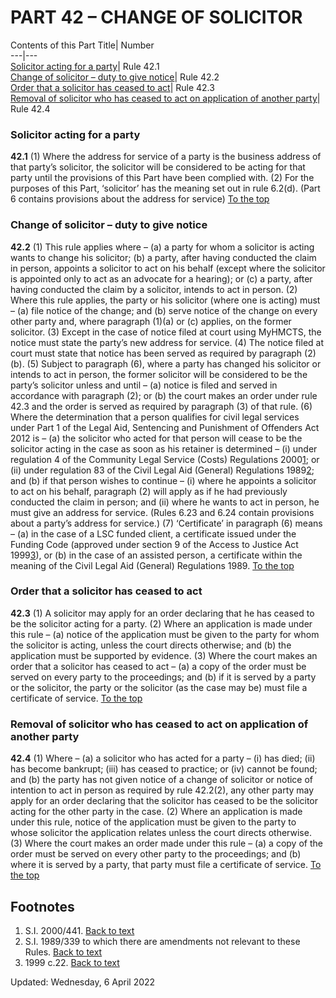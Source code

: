 # PART 42 – CHANGE OF SOLICITOR
Contents of this Part
Title| Number  
---|---  
[Solicitor acting for a party](https://www.justice.gov.uk/courts/procedure-rules/civil/rules/part42#42.1)| Rule 42.1  
[Change of solicitor – duty to give notice](https://www.justice.gov.uk/courts/procedure-rules/civil/rules/part42#42.2)| Rule 42.2  
[Order that a solicitor has ceased to act](https://www.justice.gov.uk/courts/procedure-rules/civil/rules/part42#42.3)| Rule 42.3  
[Removal of solicitor who has ceased to act on application of another party](https://www.justice.gov.uk/courts/procedure-rules/civil/rules/part42#42.4)| Rule 42.4  
### Solicitor acting for a party

**42.1**
(1) Where the address for service of a party is the business address of that party’s solicitor, the solicitor will be considered to be acting for that party until the provisions of this Part have been complied with.
(2) For the purposes of this Part, ‘solicitor’ has the meaning set out in rule 6.2(d).
(Part 6 contains provisions about the address for service)
[To the top](https://www.justice.gov.uk/courts/procedure-rules/civil/rules/part42#top)
### Change of solicitor – duty to give notice

**42.2**
(1) This rule applies where –
(a) a party for whom a solicitor is acting wants to change his solicitor;
(b) a party, after having conducted the claim in person, appoints a solicitor to act on his behalf (except where the solicitor is appointed only to act as an advocate for a hearing); or
(c) a party, after having conducted the claim by a solicitor, intends to act in person.
(2) Where this rule applies, the party or his solicitor (where one is acting) must –
(a) file notice of the change; and
(b) serve notice of the change on every other party and, where paragraph (1)(a) or (c) applies, on the former solicitor.
(3) Except in the case of notice filed at court using MyHMCTS, the notice must state the party’s new address for service.
(4) The notice filed at court must state that notice has been served as required by paragraph (2)(b).
(5) Subject to paragraph (6), where a party has changed his solicitor or intends to act in person, the former solicitor will be considered to be the party’s solicitor unless and until –
(a) notice is filed and served in accordance with paragraph (2); or
(b) the court makes an order under rule 42.3 and the order is served as required by paragraph (3) of that rule.
(6) Where the determination that a person qualifies for civil legal services under Part 1 of the Legal Aid, Sentencing and Punishment of Offenders Act 2012 is –
(a) the solicitor who acted for that person will cease to be the solicitor acting in the case as soon as his retainer is determined –
(i) under regulation 4 of the Community Legal Service (Costs) Regulations 2000[1](https://www.justice.gov.uk/courts/procedure-rules/civil/rules/part42#fn1); or
(ii) under regulation 83 of the Civil Legal Aid (General) Regulations 1989[2](https://www.justice.gov.uk/courts/procedure-rules/civil/rules/part42#fn2); and
(b) if that person wishes to continue –
(i) where he appoints a solicitor to act on his behalf, paragraph (2) will apply as if he had previously conducted the claim in person; and
(ii) where he wants to act in person, he must give an address for service.
(Rules 6.23 and 6.24 contain provisions about a party’s address for service.)
(7) ‘Certificate’ in paragraph (6) means –
(a) in the case of a LSC funded client, a certificate issued under the Funding Code (approved under section 9 of the Access to Justice Act 1999[3](https://www.justice.gov.uk/courts/procedure-rules/civil/rules/part42#fn3)), or
(b) in the case of an assisted person, a certificate within the meaning of the Civil Legal Aid (General) Regulations 1989.
[To the top](https://www.justice.gov.uk/courts/procedure-rules/civil/rules/part42#top)
### Order that a solicitor has ceased to act

**42.3**
(1) A solicitor may apply for an order declaring that he has ceased to be the solicitor acting for a party.
(2) Where an application is made under this rule –
(a) notice of the application must be given to the party for whom the solicitor is acting, unless the court directs otherwise; and
(b) the application must be supported by evidence.
(3) Where the court makes an order that a solicitor has ceased to act –
(a) a copy of the order must be served on every party to the proceedings; and
(b) if it is served by a party or the solicitor, the party or the solicitor (as the case may be) must file a certificate of service.
[To the top](https://www.justice.gov.uk/courts/procedure-rules/civil/rules/part42#top)
### Removal of solicitor who has ceased to act on application of another party

**42.4**
(1) Where –
(a) a solicitor who has acted for a party –
(i) has died;
(ii) has become bankrupt;
(iii) has ceased to practice; or
(iv) cannot be found; and
(b) the party has not given notice of a change of solicitor or notice of intention to act in person as required by rule 42.2(2),
any other party may apply for an order declaring that the solicitor has ceased to be the solicitor acting for the other party in the case.
(2) Where an application is made under this rule, notice of the application must be given to the party to whose solicitor the application relates unless the court directs otherwise.
(3) Where the court makes an order made under this rule –
(a) a copy of the order must be served on every other party to the proceedings; and
(b) where it is served by a party, that party must file a certificate of service.
[To the top](https://www.justice.gov.uk/courts/procedure-rules/civil/rules/part42#top)
## Footnotes
  1. S.I. 2000/441. [Back to text](https://www.justice.gov.uk/courts/procedure-rules/civil/rules/part42#text1)
  2. S.I. 1989/339 to which there are amendments not relevant to these Rules. [Back to text](https://www.justice.gov.uk/courts/procedure-rules/civil/rules/part42#text2)
  3. 1999 c.22. [Back to text](https://www.justice.gov.uk/courts/procedure-rules/civil/rules/part42#text3)


Updated: Wednesday, 6 April 2022
